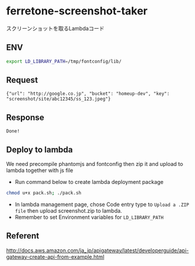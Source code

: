 # ferretone-screenshot-taker
スクリーンショットを取るLambdaコード

## ENV
```bash
export LD_LIBRARY_PATH=/tmp/fontconfig/lib/
```

## Request
```
{"url": "http://google.co.jp", "bucket": "homeup-dev", "key": "screenshot/site/abc12345/ss_123.jpeg"}
```

## Response
```
Done!
```

## Deploy to lambda
We need precompile phantomjs and fontconfig then zip it and upload to lambda together with js file

* Run command below to create lambda deployment package

```bash
chmod u+x pack.sh; ./pack.sh
```
* In lambda management page, chose Code entry type to `Upload a .ZIP file` then upload screenshot.zip to lambda.
* Remember to set Environment variables for `LD_LIBRARY_PATH`

## Referent
http://docs.aws.amazon.com/ja_jp/apigateway/latest/developerguide/api-gateway-create-api-from-example.html
